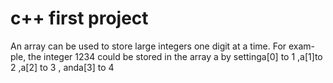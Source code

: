 # c++ first project
 An  array  can  be  used  to  store  large  integers  one  digit  at  a  time.   For  exam-ple, the integer 1234 could be stored in the array a by settinga[0] to 1 ,a[1]to 2 ,a[2] to 3 ,  anda[3] to 4 
